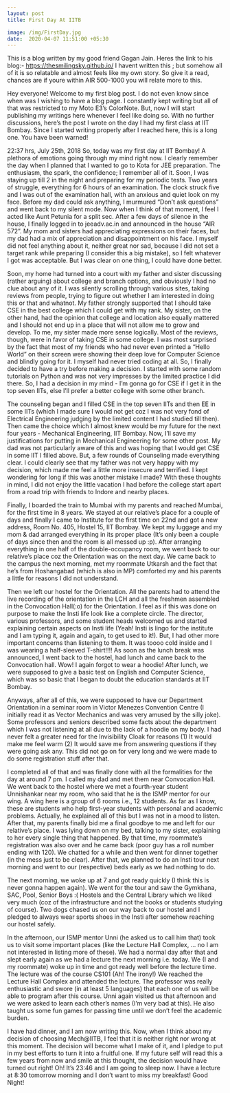 ```yaml
---
layout: post
title: First Day At IITB 

image: /img/FirstDay.jpg
date:  2020-04-07 11:51:00 +05:30
---
```


This is a blog written by my good friend Gagan Jain.
Heres the link to his blog:- https://thesmilingsky.github.io/
I havent written this ; but somehow all of it is so relatable and almost feels like my own story.
So give it a read, chances are if youre within AIR 500-1000 you will relate more to this.

Hey everyone! Welcome to my first blog post. I do not even know since when was I wishing to have a blog page. I constantly kept writing but all of that was restricted to my Moto E3’s ColorNote. But, now I will start publishing my writings here whenever I feel like doing so. With no further discussions, here’s the post I wrote on the day I had my first class at IIT Bombay. Since I started writing properly after I reached here, this is a long one. You have been warned!

22:37 hrs, July 25th, 2018
So, today was my first day at IIT Bombay! A plethora of emotions going through my mind right now. I clearly remember the day when I planned that I wanted to go to Kota for JEE preparation. The enthusiasm, the spark, the confidence; I remember all of it. Soon, I was staying up till 2 in the night and preparing for my periodic tests. Two years of struggle, everything for 6 hours of an examination. The clock struck five and I was out of the examination hall, with an anxious and quiet look on my face. Before my dad could ask anything, I murmured “Don’t ask questions” and went back to my silent mode. Now when I think of that moment, I feel I acted like Aunt Petunia for a split sec. After a few days of silence in the house, I finally logged in to jeeadv.ac.in and announced in the house “AIR 572”. My mom and sisters had appreciating expressions on their faces, but my dad had a mix of appreciation and disappointment on his face. I myself did not feel anything about it, neither great nor sad, because I did not set a target rank while preparing (I consider this a big mistake), so I felt whatever I got was acceptable. But I was clear on one thing, I could have done better.

Soon, my home had turned into a court with my father and sister discussing (rather arguing) about college and branch options, and obviously I had no clue about any of it. I was silently scrolling through various sites, taking reviews from people, trying to figure out whether I am interested in doing this or that and whatnot. My father strongly supported that I should take CSE in the best college which I could get with my rank. My sister, on the other hand, had the opinion that college and location also equally mattered and I should not end up in a place that will not allow me to grow and develop. To me, my sister made more sense logically. Most of the reviews, though, were in favor of taking CSE in some college. I was most surprised by the fact that most of my friends who had never even printed a “Hello World” on their screen were showing their deep love for Computer Science and blindly going for it. I myself had never tried coding at all. So, I finally decided to have a try before making a decision. I started with some random tutorials on Python and was not very impresses by the limited practice I did there. So, I had a decision in my mind - I’m gonna go for CSE if I get it in the top seven IITs, else I’ll prefer a better college with some other branch.

The counseling began and I filled CSE in the top seven IITs and then EE in some IITs (which I made sure I would not get coz I was not very fond of Electrical Engineering judging by the limited content I had studied till then). Then came the choice which I almost knew would be my future for the next four years - Mechanical Engineering, IIT Bombay. Now, I’ll save my justifications for putting in Mechanical Engineering for some other post. My dad was not particularly aware of this and was hoping that I would get CSE in some IIT I filled above. But, a few rounds of Counseling made everything clear. I could clearly see that my father was not very happy with my decision, which made me feel a little more insecure and terrified. I kept wondering for long if this was another mistake I made? With these thoughts in mind, I did not enjoy the little vacation I had before the college start apart from a road trip with friends to Indore and nearby places.

Finally, I boarded the train to Mumbai with my parents and reached Mumbai, for the first time in 8 years. We stayed at our relative’s place for a couple of days and finally I came to Institute for the first time on 22nd and got a new address, Room No. 405, Hostel 15, IIT Bombay. We kept my luggage and my mom & dad arranged everything in its proper place (It’s only been a couple of days since then and the room is all messed up :p). After arranging everything in one half of the double-occupancy room, we went back to our relative’s place coz the Orientation was on the next day. We came back to the campus the next morning, met my roommate Utkarsh and the fact that he’s from Hoshangabad (which is also in MP) comforted my and his parents a little for reasons I did not understand.

Then we left our hostel for the Orientation. All the parents had to attend the live recording of the orientation in the LCH and all the freshmen assembled in the Convocation Hall(:o) for the Orientation. I feel as if this was done on purpose to make the Insti life look like a complete circle. The director, various professors, and some student heads welcomed us and started explaining certain aspects on Insti life (Yeah! Insti is lingo for the institute and I am typing it, again and again, to get used to it!). But, I had other more important concerns than listening to them. It was toooo cold inside and I was wearing a half-sleeved T-shirt!!!! As soon as the lunch break was announced, I went back to the hostel, had lunch and came back to the Convocation hall. Wow! I again forgot to wear a hoodie! After lunch, we were supposed to give a basic test on English and Computer Science, which was so basic that I began to doubt the education standards at IIT Bombay.

Anyways, after all of this, we were supposed to have our Department Orientation in a seminar room in Victor Menezes Convention Centre (I initially read it as Vector Mechanics and was very amused by the silly joke). Some professors and seniors described some facts about the department which I was not listening at all due to the lack of a hoodie on my body. I had never felt a greater need for the Invisibility Cloak for reasons (1) It would make me feel warm (2) It would save me from answering questions if they were going ask any. This did not go on for very long and we were made to do some registration stuff after that.

I completed all of that and was finally done with all the formalities for the day at around 7 pm. I called my dad and met them near Convocation Hall. We went back to the hostel where we met a fourth-year student Unnishankar near my room, who said that he is the ISMP mentor for our wing. A wing here is a group of 6 rooms i.e., 12 students. As far as I know, these are students who help first-year students with personal and academic problems. Actually, he explained all of this but I was not in a mood to listen. After that, my parents finally bid me a final goodbye to me and left for our relative’s place. I was lying down on my bed, talking to my sister, explaining to her every single thing that happened. By that time, my roommate’s registration was also over and he came back (poor guy has a roll number ending with 120). We chatted for a while and then went for dinner together (in the mess just to be clear). After that, we planned to do an Insti tour next morning and went to our (respective) beds early as we had nothing to do.

The next morning, we woke up at 7 and got ready quickly (I think this is never gonna happen again). We went for the tour and saw the Gymkhana, SAC, Pool, Senior Boys :( Hostels and the Central Library which we liked very much (coz of the infrastructure and not the books or students studying of course). Two dogs chased us on our way back to our hostel and I pledged to always wear sports shoes in the Insti after somehow reaching our hostel safely.



In the afternoon, our ISMP mentor Unni (he asked us to call him that) took us to visit some important places (like the Lecture Hall Complex, … no I am not interested in listing more of these). We had a normal day after that and slept early again as we had a lecture the next morning i.e. today. We (I and my roommate) woke up in time and got ready well before the lecture time. The lecture was of the course CS101 (Ah! The irony!) We reached the Lecture Hall Complex and attended the lecture. The professor was really enthusiastic and swore (in at least 5 languages) that each one of us will be able to program after this course. Unni again visited us that afternoon and we were asked to learn each other’s names (I’m very bad at this). He also taught us some fun games for passing time until we don’t feel the academic burden.



I have had dinner, and I am now writing this. Now, when I think about my decision of choosing Mech@IITB, I feel that it is neither right nor wrong at this moment. The decision will become what I make of it, and I pledge to put in my best efforts to turn it into a fruitful one. If my future self will read this a few years from now and smile at this thought, the decision would have turned out right! Oh! It’s 23:46 and I am going to sleep now. I have a lecture at 8:30 tomorrow morning and I don’t want to miss my breakfast! Good Night!
